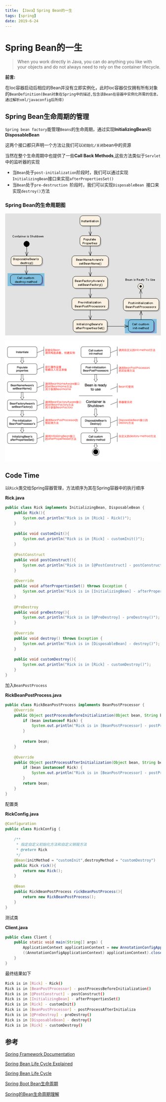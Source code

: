 ```yaml
---
title: 【Java】Spring Bean的一生
tags: [spring]
date: 2019-6-24
---
```


# Spring Bean的一生

> When you work directly in Java, you can do anything you like with your objects and do not always need to rely on the container lifecycle.


**前言:**  

在Ioc容器启动后相应的Bean并没有立即实例化，此时Ioc容器仅仅拥有所有对象的`BeanDefinition(Bean对象在Spring中的描述,包含该Bean在容器中实例化所需的信息，通过解析xml/javaconfig后所得)`

## Spring Bean生命周期的管理

`Spring bean factory`能管理`Beans`的生命周期，通过实现**InitializingBean**和**DisposableBean**

这两个接口都只声明一个方法让我们可以`初始化/关闭`bean中的资源

当然在整个生命周期中也提供了一些**Call Back Methods**,这些方法类似于`Servlet`中的监听器的实现

- 当`Bean`处于`post-initialization`阶段时，我们可以通过实现`InitializingBean`接口来实现`afterPropertiesSet()`
- 当`Bean`处于`pre-destruction `阶段时，我们可以实现`DisposableBean `接口来实现`destroy()`方法

### Spring Bean的生命周期图
![](../img/Spring-bean-life-cycle.png)

![](../img/spring-lifecycles1.png)

## Code Time

以`Rick`类交给Spring容器管理，方法顺序为其在Spring容器中的执行顺序

**Rick.java**
```java
public class Rick implements InitializingBean, DisposableBean {
    public Rick(){
        System.out.println("Rick is in [Rick] - Rick()");
    }

    public void customInit(){
        System.out.println("Rick is in [Rick] - customInit()");
    }

    @PostConstruct
    public void postConstruct(){
        System.out.println("Rick is in [@PostConstruct] - postConstruct()");
    }

    @Override
    public void afterPropertiesSet() throws Exception {
        System.out.println("Rick is in [InitializingBean] - afterPropertiesSet()");
    }

    @PreDestroy
    public void preDestroy(){
        System.out.println("Rick is in [@PreDestroy] - preDestroy()");
    }

    @Override
    public void destroy() throws Exception {
        System.out.println("Rick is in [DisposableBean] - destroy()");
    }

    public void customDestroy(){
        System.out.println("Rick is in [Rick] - customDestroy()");
    }
}
```

加入`BeanPostProcess`

**RickBeanPostProcess.java**
```java
public class RickBeanPostProcess implements BeanPostProcessor {
    @Override
    public Object postProcessBeforeInitialization(Object bean, String beanName) throws BeansException {
        if (bean instanceof Rick) {
            System.out.println("Rick is in [BeanPostProcessor] - postProcessBeforeInitialization()");
        }

        return bean;
    }

    @Override
    public Object postProcessAfterInitialization(Object bean, String beanName) throws BeansException {
        if (bean instanceof Rick) {
            System.out.println("Rick is in [BeanPostProcessor] - postProcessAfterInitialization()");
        }
        return bean;
    }
}
```

配置类

**RickConfig.java**

```java
@Configuration
public class RickConfig {

    /**
     * 指定自定义初始化方法和自定义销毁方法
     * @return Rick
     */
    @Bean(initMethod = "customInit",destroyMethod = "customDestroy")
    public Rick rick(){
        return new Rick();
    }

    @Bean
    public RickBeanPostProcess rickBeanPostProcess(){
        return new RickBeanPostProcess();
    }
}
```

测试类

**Client.java**
```java
public class Client {
    public static void main(String[] args) {
        ApplicationContext applicationContext = new AnnotationConfigApplicationContext(RickConfig.class);
        ((AnnotationConfigApplicationContext) applicationContext).close();
    }
}
```


最终结果如下

```bash
Rick is in [Rick] - Rick()
Rick is in [BeanPostProcessor] - postProcessBeforeInitialization()
Rick is in [@PostConstruct] - postConstruct()
Rick is in [InitializingBean] - afterPropertiesSet()
Rick is in [Rick] - customInit()
Rick is in [BeanPostProcessor] - postProcessAfterInitializa
Rick is in [@PreDestroy] - preDestroy()
Rick is in [DisposableBean] - destroy()
Rick is in [Rick] - customDestroy()
```

## 参考
[Spring Framework Documentation](https://docs.spring.io/spring/docs/5.1.8.RELEASE/spring-framework-reference/)

[Spring Bean Life Cycle Explained](https://howtodoinjava.com/spring-core/spring-bean-life-cycle/)

[Spring Bean Life Cycle](https://www.journaldev.com/2637/spring-bean-life-cycle)

[Spring Boot Bean生命周期](https://www.jianshu.com/p/8e2d400492c7)

[Spring的Bean生命周期理解](https://www.cnblogs.com/wgl-gdyuan/p/9911653.html)